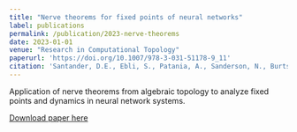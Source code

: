 ```yaml
---
title: "Nerve theorems for fixed points of neural networks"
label: publications
permalink: /publication/2023-nerve-theorems
date: 2023-01-01
venue: "Research in Computational Topology"
paperurl: 'https://doi.org/10.1007/978-3-031-51178-9_11'
citation: 'Santander, D.E., Ebli, S., Patania, A., Sanderson, N., Burtscher, F., Morrison, K., et al. (2023). Nerve theorems for fixed points of neural networks. Research in Computational Topology, 2, 129-165.'
---
```


Application of nerve theorems from algebraic topology to analyze fixed points and dynamics in neural network systems.

[Download paper here](https://doi.org/10.1007/978-3-031-51178-9_11)
